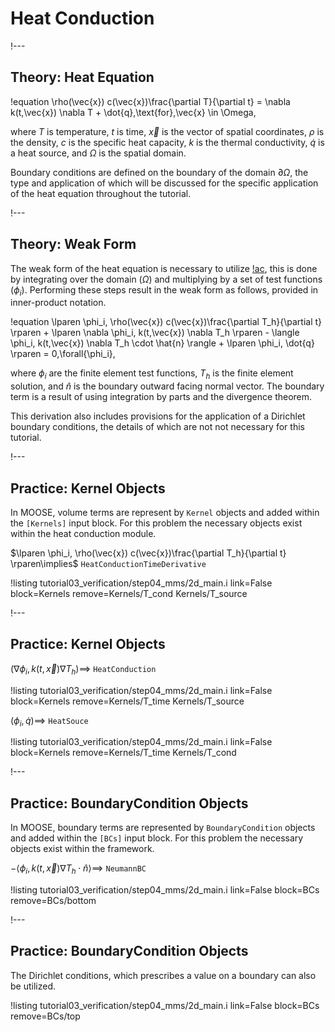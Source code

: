 # Heat Conduction

!---

## Theory: Heat Equation

!equation
\rho(\vec{x}) c(\vec{x})\frac{\partial T}{\partial t} = \nabla k(t,\vec{x}) \nabla T + \dot{q}\,\text{for}\,\vec{x} \in \Omega,

where $T$ is temperature, $t$ is time, $\vec{x}$ is the vector of spatial coordinates, $\rho$ is the
density, $c$ is the specific heat capacity, $k$ is the thermal conductivity, $\dot{q}$ is a heat source,
and $\Omega$ is the spatial domain.

Boundary conditions are defined on the boundary of the
domain $\partial \Omega$, the type and application of which will be discussed for the specific
application of the heat equation throughout the tutorial.

!---

## Theory: Weak Form

The weak form of the heat equation is necessary to utilize [!ac](FEM), this is done by integrating
over the domain ($\Omega$) and multiplying by a set of test functions ($\phi_i$). Performing these
steps result in the weak form as follows, provided in inner-product notation.


!equation
\lparen \phi_i, \rho(\vec{x}) c(\vec{x})\frac{\partial T_h}{\partial t} \rparen +
\lparen \nabla \phi_i, k(t,\vec{x}) \nabla T_h \rparen -
\langle \phi_i, k(t,\vec{x}) \nabla T_h \cdot \hat{n} \rangle +
\lparen \phi_i, \dot{q} \rparen = 0\,\forall{\phi_i},

where $\phi_i$ are the finite element test functions, $T_h$ is the finite element solution, and
$\hat{n}$ is the boundary outward facing normal vector. The boundary term is a result of using
integration by parts and the divergence theorem.

This derivation also includes provisions for the application of a Dirichlet boundary conditions,
the details of which are not not necessary for this tutorial.

!---

## Practice: Kernel Objects

In MOOSE, volume terms are represent by `Kernel` objects and added within the `[Kernels]` input
block. For this problem the necessary objects exist within the heat conduction module.

$\lparen \phi_i, \rho(\vec{x}) c(\vec{x})\frac{\partial T_h}{\partial t} \rparen\implies$ `HeatConductionTimeDerivative`

!listing tutorial03_verification/step04_mms/2d_main.i link=False block=Kernels remove=Kernels/T_cond Kernels/T_source

!---

## Practice: Kernel Objects

$\lparen \nabla \phi_i, k(t,\vec{x}) \nabla T_h \rparen\implies$ `HeatConduction`

!listing tutorial03_verification/step04_mms/2d_main.i link=False block=Kernels remove=Kernels/T_time Kernels/T_source

$\lparen \phi_i, \dot{q} \rparen\implies$ `HeatSouce`

!listing tutorial03_verification/step04_mms/2d_main.i link=False block=Kernels remove=Kernels/T_time Kernels/T_cond

!---

## Practice: BoundaryCondition Objects

In MOOSE, boundary terms are represented by `BoundaryCondition` objects and added within the `[BCs]`
input block. For this problem the necessary objects exist within the framework.


$-\langle \phi_i, k(t,\vec{x}) \nabla T_h \cdot \hat{n} \rangle\implies$ `NeumannBC`

!listing tutorial03_verification/step04_mms/2d_main.i link=False block=BCs remove=BCs/bottom

!---

## Practice: BoundaryCondition Objects

The Dirichlet conditions, which prescribes a value on a boundary can also be utilized.

!listing tutorial03_verification/step04_mms/2d_main.i link=False block=BCs remove=BCs/top
